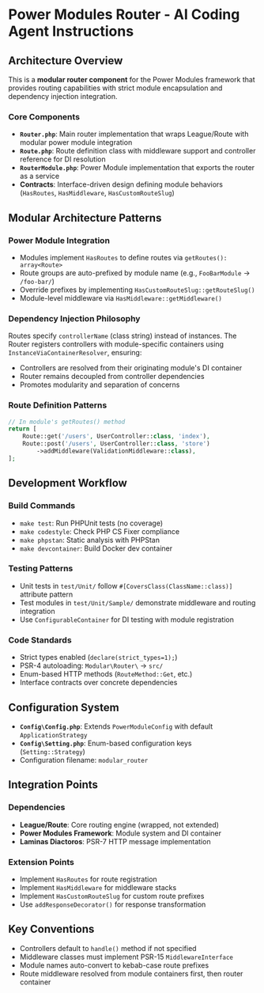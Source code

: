 # Power Modules Router - AI Coding Agent Instructions

## Architecture Overview

This is a **modular router component** for the Power Modules framework that provides routing capabilities with strict module encapsulation and dependency injection integration.

### Core Components

- **`Router.php`**: Main router implementation that wraps League/Route with modular power module integration
- **`Route.php`**: Route definition class with middleware support and controller reference for DI resolution
- **`RouterModule.php`**: Power Module implementation that exports the router as a service
- **Contracts**: Interface-driven design defining module behaviors (`HasRoutes`, `HasMiddleware`, `HasCustomRouteSlug`)

## Modular Architecture Patterns

### Power Module Integration
- Modules implement `HasRoutes` to define routes via `getRoutes(): array<Route>`
- Route groups are auto-prefixed by module name (e.g., `FooBarModule` → `/foo-bar/`)
- Override prefixes by implementing `HasCustomRouteSlug::getRouteSlug()`
- Module-level middleware via `HasMiddleware::getMiddleware()`

### Dependency Injection Philosophy
Routes specify `controllerName` (class string) instead of instances. The Router registers controllers with module-specific containers using `InstanceViaContainerResolver`, ensuring:
- Controllers are resolved from their originating module's DI container
- Router remains decoupled from controller dependencies
- Promotes modularity and separation of concerns

### Route Definition Patterns
```php
// In module's getRoutes() method
return [
    Route::get('/users', UserController::class, 'index'),
    Route::post('/users', UserController::class, 'store')
        ->addMiddleware(ValidationMiddleware::class),
];
```

## Development Workflow

### Build Commands
- `make test`: Run PHPUnit tests (no coverage)
- `make codestyle`: Check PHP CS Fixer compliance  
- `make phpstan`: Static analysis with PHPStan
- `make devcontainer`: Build Docker dev container

### Testing Patterns
- Unit tests in `test/Unit/` follow `#[CoversClass(ClassName::class)]` attribute pattern
- Test modules in `test/Unit/Sample/` demonstrate middleware and routing integration
- Use `ConfigurableContainer` for DI testing with module registration

### Code Standards
- Strict types enabled (`declare(strict_types=1);`)
- PSR-4 autoloading: `Modular\Router\` → `src/`
- Enum-based HTTP methods (`RouteMethod::Get`, etc.)
- Interface contracts over concrete dependencies

## Configuration System

- **`Config\Config.php`**: Extends `PowerModuleConfig` with default `ApplicationStrategy`
- **`Config\Setting.php`**: Enum-based configuration keys (`Setting::Strategy`)
- Configuration filename: `modular_router`

## Integration Points

### Dependencies
- **League/Route**: Core routing engine (wrapped, not extended)
- **Power Modules Framework**: Module system and DI container
- **Laminas Diactoros**: PSR-7 HTTP message implementation

### Extension Points
- Implement `HasRoutes` for route registration
- Implement `HasMiddleware` for middleware stacks
- Implement `HasCustomRouteSlug` for custom route prefixes
- Use `addResponseDecorator()` for response transformation

## Key Conventions

- Controllers default to `handle()` method if not specified
- Middleware classes must implement PSR-15 `MiddlewareInterface`
- Module names auto-convert to kebab-case route prefixes
- Route middleware resolved from module containers first, then router container